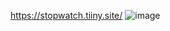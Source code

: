 https://stopwatch.tiiny.site/
![image](https://github.com/user-attachments/assets/a6de0a71-aa25-4d77-936a-acc36ce196d4)

